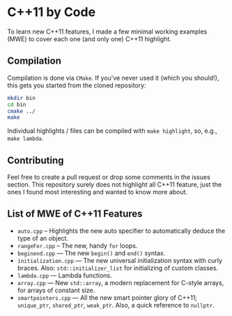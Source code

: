 # C++11 by Code
To learn new C++11 features, I made a few minimal working examples (MWE) to cover each one (and only one) C++11 highlight.

## Compilation
Compilation is done via `CMake`. If you've never used it (which you should!), this gets you started from the cloned repository:
```bash
mkdir bin
cd bin
cmake ../
make
```

Individual highlights / files can be compiled with `make highlight`, so, e.g., `make lambda`.

## Contributing
Feel free to create a pull request or drop some comments in the issues section. This repository surely does not highlight all C++11 feature, just the ones I found most interesting and wanted to know more about.

## List of MWE of C++11 Features
* `auto.cpp` – Highlights the new auto specifier to automatically deduce the type of an object.
* `rangeFor.cpp` – The new, handy `for` loops.
* `beginend.cpp` — The new `begin()` and `end()` syntax.
* `initialization.cpp` — The new universal initialization syntax with curly braces. Also: `std::initializer_list` for initializing of custom classes.
* `lambda.cpp` — Lambda functions.
* `array.cpp` — New `std::array`, a modern replacement for C-style arrays, for arrays of constant size.
* `smartpointers.cpp` — All the new smart pointer glory of C++11; `unique_ptr`, `shared_ptr`, `weak_ptr`. Also, a quick reference to `nullptr`.
